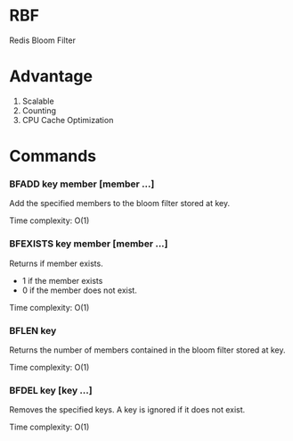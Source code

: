 # RBF
Redis Bloom Filter

# Advantage

1. Scalable
2. Counting
3. CPU Cache Optimization

# Commands

### BFADD key member [member ...]

Add the specified members to the bloom filter stored at key.

Time complexity: O(1)

### BFEXISTS key member [member ...]

Returns if member exists.

 * 1 if the member exists
 * 0 if the member does not exist.

Time complexity: O(1)

### BFLEN key

Returns the number of members contained in the bloom filter stored at key.

Time complexity: O(1)

### BFDEL key [key ...]

Removes the specified keys. A key is ignored if it does not exist.

Time complexity: O(1)
